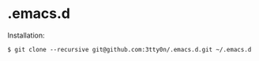 # .emacs.d

Installation:

```shell
$ git clone --recursive git@github.com:3tty0n/.emacs.d.git ~/.emacs.d
```
